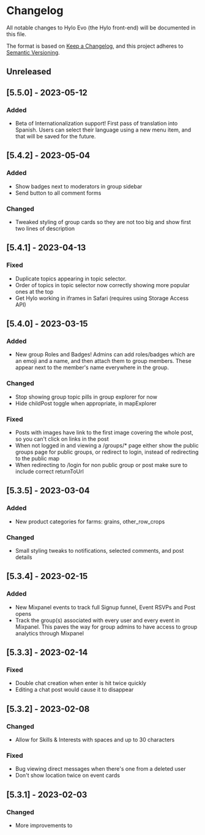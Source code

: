 # Changelog 
All notable changes to Hylo Evo (the Hylo front-end) will be documented in this file.

The format is based on [Keep a Changelog](https://keepachangelog.com/en/1.0.0/),
and this project adheres to [Semantic Versioning](https://semver.org/spec/v2.0.0.html).

## Unreleased

## [5.5.0] - 2023-05-12

### Added
- Beta of Internationalization support! First pass of translation into Spanish. Users can select their language using a new menu item, and that will be saved for the future. 

## [5.4.2] - 2023-05-04

### Added
- Show badges next to moderators in group sidebar
- Send button to all comment forms 

### Changed
- Tweaked styling of group cards so they are not too big and show first two lines of description

## [5.4.1] - 2023-04-13

### Fixed
- Duplicate topics appearing in topic selector.
- Order of topics in topic selector now correctly showing more popular ones at the top
- Get Hylo working in iframes in Safari (requires using Storage Access API)

## [5.4.0] - 2023-03-15

### Added
- New group Roles and Badges! Admins can add roles/badges which are an emoji and a name, and then attach them to group members. These appear next to the member's name everywhere in the group.

### Changed
- Stop showing group topic pills in group explorer for now
- Hide childPost toggle when appropriate, in mapExplorer

### Fixed
- Posts with images have link to the first image covering the whole post, so you can't click on links in the post
- When not logged in and viewing a /groups/* page either show the public groups page for public groups, or redirect to login, instead of redirecting to the public map
- When redirecting to /login for non public group or post make sure to include correct returnToUrl

## [5.3.5] - 2023-03-04

### Added
- New product categories for farms: grains, other_row_crops

### Changed
- Small styling tweaks to notifications, selected comments, and post details

## [5.3.4] - 2023-02-15

### Added
- New Mixpanel events to track full Signup funnel, Event RSVPs and Post opens
- Track the group(s) associated with every user and every event in Mixpanel. This paves the way for group admins to have access to group analytics through Mixpanel

## [5.3.3] - 2023-02-14

### Fixed
- Double chat creation when enter is hit twice quickly
- Editing a chat post would cause it to disappear

## [5.3.2] - 2023-02-08

### Changed
- Allow for Skills & Interests with spaces and up to 30 characters

### Fixed
- Bug viewing direct messages when there's one from a deleted user
- Don't show location twice on event cards

## [5.3.1] - 2023-02-03

### Changed
- More improvements to <title> tags for various pages in Hylo
- Post cards appear with a max width in chat rooms so they dont take up the whole screen

## [5.3.0] - 2023-01-30

### Added
- Support for oAuth Authorization Code flow!
 - Skip login screen for already logged in users, but still get new auth code from the server.
 - If prompt = consent always show the Consent screen even when already have given consent previously.
 - Display previous auth message if person has previously authed with Hylo
 - Display when an app is asking for offline_access

## [5.2.0] - 2023-01-20

### Added
- My Home context with 4 new views: __My Posts__ to see all posts you created, __Interactions__ to see all posts you have commented on or reacted to, __Mentions__ to see all posts you have been mentioned in, and __Announcements__ to see all announcements made in all groups you are a member of.
- A toggle to turn on or off the aggregated display of posts from child groups, that you are a member of, in the stream of the parent group
- Visual display to indicate which posts appearing in the stream are being aggregated from child groups (that you are a member of)
- Link to our Open Collective called Contribute to Hylo added to top nav menu

### Changed
- Mentions of the current logged in user now display as a different (yellow/orange) color than other mentions
- Update farm product categories ontology list to include "Other"
- Improved styling and user experience for notifications settings page

### Fixed
- Display of public map for non logged in users
- As a non-logged in person, navigating to a link for a public post that includes the group context now correctly displays the post

## [5.1.2] - 2022-12-29

### Changed
- Prevent changing user name to blank in the user settings

### Fixed
- Infinite attempts to load more comments when viewing a post
- Inability to scroll down in navigation drawer when a post is open

## [5.1.1]

### Added
- First pass at more descriptive meta tags for various Hylo pages. New page titles will appear in browser tabs, search engines and link previews in other platforms.

### Changed
- Clicking on a "new post in #topic" notification takes you to the topic room
- Don't allow for showing chat posts in custom views

### Fixed
- Minor fixes to comment interface
- Don't show Chat as a post type option in create post modal
- Don't add new chat posts to the Stream

## [5.1.0]

### Added
- Topic streams are now Slack like chat rooms! You can do quick posts without a title, and scrolling happens from the bottom up, and it tracks the last post you read and takes you to that location when you come back.
- Emoji reactions on comments
- Clicking on a comment notification takes you to that comment in the post and highlights it
- Public group pages can now be viewed by non-logged-in users

### Changed
- Emoji reactions replace votes on posts
- Show custom create post prompt when filtering stream by Resource

## [5.0.6]

### Changed
- Adds Android AppLinking config file to `public/.well-known/assetlinks.json`
- Updated favicon

## [5.0.5] - 2022-11-23

### Fixed
- Newly created posts appear immediately in stream, as well as projects view and upcoming events view if appropriate
- Show post details when opening one from a topic stream in the /all context
- Make sure collection posts appear in Custom View settings

## [5.0.4] - 2022-11-23

### Fixed
- `CommentEditor` in HyloApp not expanding height after selecting Mention or Topic (HyloReactNative #614)

## [5.0.3] - 2022-11-16

### Added
- `groupDescription` is now "autolinked" making external links added in the markdown clickable, including proper handling of Hylo links, mention, and topic links (via application of `ClickCatcher`)
- Terms and Privacy Policy links added to Signup page

### Fixed
- Styling of `groupDescription` to eliminate extra vertical space between paragraphs
- Back button behavior in the case of `LandingPage` > "About Us"
- Unexpected underline appearing in some links in mobile
- Sticking hover state color on MapExplorer buttons in mobile

### Changed
- Added default of `all` to `groupSlug` prop of `ClickCatcher`, doesn't change current behavior
- Removes now unused `navigation#removeGroupFromUrl`

## [5.0.2] - 2022-10-27

### Changed
- Navigating from one group to another no longer stays on the same view you were looking at (explore, map, member directory...) it instead always goes to the new group's home page which is the Stream. This is a response to feedback from many folks that it was confusing to change groups and stay on the same view.

### Fixed
- Bold text in a post now actually looks bold
- We now currectly show the current context in the navigation drawer

## [5.0.1] - 2022-10-24

### Fixed
- Update `hylo-shared` to fix bug in Mention HTML generation

## [5.0.0] - 2022-10-24

### Added
- "Featured" feature such that link previews which are a video can optionally (by default) be presented atop a Post as a embedded playable video
- `HyloEditorMobile`, a WebView-targetted version of `HyloEditor` now used in the Post and Comment editors in HyloApp
- Refactors `TopicSelector` to be less confusing and ready to support filtering across multiple `groupsIds`
- `react-icons` allowing ad hoc use of common open source icon packs (using some FontAwesome icons for editor, etc)
- `*.css` files now recognized by WebPack and processed through CSSLoader, but not the SASS or PostCSS loaders
- Minimal TypeScript support (WIP)
- Post "Collections" to enable CustomViews that are curated sets of posts. Admins can add Collection CustomViews in the new Custom Views section of the Group Settings. Collections can be set to be "manually" sorted and then posts can be reordered by drag and drop.
- CustomViews of type 'post stream' can now specify a default view mode and sort but these can be changed by the user when looking at the Custom View.
- Add post stream search/filter feature. Click on the magnifying glass to enter a search term and filter any view of posts by that text.
- Add 'Abusive' as reason to flag a post

### Changed
- `HyloEditor` moves to being TipTap-based from draft-js and adds full-suite of rich text editing features
- Improves general Link Preview retrieval and display
- Link/`a` navigation handling within content is now now more consistent throughout
- Consolidates and normalizes ad hoc HTML parsing and presentation of `Post#details` and `Comment#details` (etc) and moves to backend
- Uses `HyloHTML` wrapper component for all cases where `dangerouslySetInnerHTML` was used previously
- BrowserList config changes to "default" (ref. https://github.com/Hylozoic/hylo-evo/pull/1258/files#r991717480)
- Patch and minor npm module dependency updates
- Topics stream and Projects view all use the same Stream component so they now have full Stream controls like sort and view mode
- Updated react-dnd to latest version and update AttachmentManager to use latest react-dnd.

### Fixed
- Fix display of group search menu so it isn't half covered
- Clicking on # people commented in post card opens the post details
- Fix error message when trying to create an invalid Affiliation

## [4.1.2] - 2022-09-15

### Fixed
- Bug that prevented editing a Project with an empty donation link or project management link
- Styling of donation and project management links for unknown websites
- Viewing of /post/:id URLs while logged in

## [4.1.1] - 2022-09-07

### Fixed
- Breakage when a farm has an unknown certification, instead just display it as its user entered data
- Styling of comments in activity section of user profile
- Remove group to group join request upon accepting it

## [4.1.0] - 2022-08-19

### Added
- Add Custom Views to the navigation bar for groups. These can either be a link to an external URL or a filtered view of posts in the group.
- Add a Project Management Link and Donations Link to Projects which display uniquely on Project posts. These use custom icons for certain websites like Trello, Asana, GitHub, PayPal, Open Collective and more.
- You can now view public posts even if not logged in to Hylo.
- Small and large Grid views for the Stream.
- Link to resend verification code on the verify email interface in case the first one did't come through or expired.
- New item in post menu to copy the post's current URL to the clipboard.

### Changed
- Many style improvements to posts to make them easier to read and interact with. Reorganized various information to make it easier to find
- Cleaned up style of search page
- Change the icon for the button to message someone from their profile to match the chat icon used elsewhere in the app
- Better handling of broken invite links for logged in users
- Increased visibility, readability, content density throughout the app
- Left navigation menu scroll behavior change, now the whole menu scrolls instead of just the topics
- Updated post cards to have better visual hierarchy, and to make it easier to see the content. Reorganized the header and footer.
- Updated the members page styles to bring it in line with other new styles, including updating the search input and giving the cards a shadow.

### Fixed
- Bug that could unset a location or group area polygon when saving group settings
- Setting of prerequisite groups
- Editing of welcome message on Explore view.

## [4.0.3] - 2022-07-05

### Added
- Ability to draw a region/area for a group to define its boundary. This region will display on the map when inside a group (not the publc map).
- Extended Collaboration options for farm groups

## [4.0.2] - 2022-06-11

### Added
- Hylo App WebView events/interface to `GroupDetail` and related components

### Changed
- Behaviour of "Opportunies to Connect" on Group Detail to create a New Message via Moderator personIds

## [4.0.1] - 2022-06-08

### Changed
- Mixpanel instance is moved out of Redux and Mixpanel identification is move into a `useEffect` on `AuthLayoutRouter`
- Hide showMore if not needed for farm details
- Redirect /public/groups to login screen

### Fixed
- Fixes: hylo.com takes users to static landing page, even if they are logged #1207
- Border radius on post type button on post editor

## [4.0.0] - 2022-05-24

### Added
- Our first custom group type - Farms! Right now farms can only be created through our API integration with OpenTEAM, by onboarding a farm through a SurveyStack survey using the Common Onboarding question set developed in relationship with OpenTEAM.
-- Display unique farm data from these common onboarding questions in a farm group's About/Details page
-- Add farm specific searching and filtering to the Group Explorer
- Add a widget for messaging all the moderators of a group you are not a member of so you can reach out about collaborating with that group. This also pre-fills a message based on the type of collaboration the person is looking for.
- Add a widget to display a group's location and posts on a map on the group details page
- UI supporting the oAuth 2.0 flow for Sign in With Hylo functionality
- Group setting to hide the custom "extension" data for custom group types like farm from the public.
- Ability to change the base layer of the map to several options including satellite and street view. This selection will be remembered across page loads.
- Ability to display indigenous territories as a layer on the map using data from native-land.ca
- New group setting to obfuscate a group's location on the map. Options are precise (show exact location), near (show location offset by a slight amount and display a location string that only shows city, region & country) or region (don't show a location on the map at all, and the location string shows only city, region & country). Group moderators always see the precise location and location display string.
- Add a group setting for an About Video which if it is a YouTube or Vimeo link displays the video embed above the group description in the about/details page/panel
- New group settings to change the word (and plural word) used to describe a Moderator within the group.
- New group setting to change the word used to describe the group type in the app. This cannot actually be set manually yet, only via the API.
- Added top level menu items to navigation drawer for Public Groups (Group Explorer) and Public Map and changed Public Groups & Posts to be Public Stream
- Click to create post from map now works in Mobile app

## Changed
- All Privacy & Access related group settings moved into their own Settings tab.
- Clicking add item to map a second time deactivates the add mode.

## Fixed
- Show all child groups when looking at the map within a group

## [3.6.0] - 2022-04-28

### Changed
- Major refactor of authorized vs non-authorized routing, see `RootRouter`, `AuthLayoutRouter`, and `NonAuthLayoutRouter`
- React Testing Library (RTL) setup simplified and notated

### Added
- Changes to authorization and authentication flow to accomodate related API changes
- Adds new RTL-based tests for new and existing components
- You can now click on the map to create posts at that location. Either click and hold for a couple seconds, or click the (+) button and then click on the map to add a post at that lat,lng on the map.
- Discussion posts now can have a location and appear on the map

### Fixed
- Date/time selector in posts always visible, never disappears below the screen

## [3.5.2] - 2022-03-28

### Fixed
- Display of member counts on groups in the create post modal
- Correctly display notification settings for new groups that have just been created

### Changed
- Update License to be GNU AGPLv3
- Sort groups alphabetically on notifications settings page

## [3.5.1] - 2022-03-15

### Fixed
- Can once again select suggested skills when joining a group that has that feature turned on

## [3.5.0] - 2022-03-08

### Added
- Bold and Italic inline formatting pop-up to Post Editor
- Make PostEditor in CreateModal cancellable with Escape key
- Adds minimal optional chaining support through `@babel/plugin-proposal-optional-chaining` (e.g. `thing1?.thing2` replacement for `lodash.get('thing2', thing1)`)

### Changed
- Updates PostEditor to automatically open a new `<p>` after an empty linebreak and always a `<br>` on entry of a Shift-Enter
- Move to re-written `hylo-shared` from `hylo-utils`
- Major version updates to `draft-js`, `draft-js-plugin-editor`, and related plugins
- Removal of extraneous and destructive input HTML sanitization (santization should on retrieval of content from API)
- Minor version updates to `babel`, `eslint`, and related dependencies including some relate configuration updates
- Handling of text preview in Messages and Notification dropdowns
- Treat Message.text as HTML (Comment#text is a backend sanitized HTML field)
- Code formatting: component returns and optionals (`(thing && ... <SomeComponent />))`) wrapped in `()` with linebreaks and related indentation on most components touched

### Fixed
- Linebreak handling between post editor and display for posts, comments, and messages
- Position of Mention and Topic selectors to low within PostEditor
- Numererous small text and links-in-text handling bugs

## [3.4.0] - 2022-02-23

### Added
- Tabs in the map drawer to see Groups and Members on the map separately from Posts.
- Ability to hide/show Groups on the map.
- Can sort map drawer posts by post date.
- Map parameters, including the center location and zoom, are now added to the URL as they change so you can copy and share an exact map URL with someone.

### Changed
- Load more posts on the map, more quickly.
- Searching on the map filters groups and members as well as posts.
- When adding people to a message, pressing enter without entering text first will jump straight to the message box.
- Searching on the map now ignores case.

### Fixed
- Searching for and jumping to a point location (like an address) on the map.
- When you have data in the create post modal and close it or click off of it, we now ask if you are sure whether you want to closed the modal or not before you lose the entered data.
- When creating a post in a topic stream add that topic to the post by default and stay in the current group/context.
- Allow for editing/deleting sub-comments on other people's comments.

## [3.3.0] - 2022-02-03

### Added
- Many improvements to Messages experience:
-- Render names of people in a message groups as links to user profiles
-- Only show people selector when focus is on the Add Person box
-- Make it more obvious when focus is on the Write Something box
-- Allow for using arrow keys to select a person without having to first type something
-- Add hover styling in thread list
-- Make it more obvious which current thread is being viewed
-- Names in the messages header are links to their profiles
-- Filter deleted users out of message contact lists and mentions suggest
- Added GraphQL config files for dev tools

### Changed
- When clicking on a group on the Groups page go to that group's Home, instead of going to that group's Groups page
- Switched to Node 16

### Fixed
- While loading messages view show Messages header immediately instead of weird All Groups context header

## [3.2.9] - 2022-01-25

### Fixed
- Crash when going to /settings/notifications and trying to change the setting for a group

## [3.2.8] - 2022-01-23

### Added
- WebPack bundle analyzer. To analyze bundle `yarn build` and once complete `yarn analyze`

### Changed
- Lazy load Messages and Notifications top menu items to improve initial load time and rendering
- Replaced deprecated node-sass dependency with sass (Dart SASS)
- Move to Node 16
- Change faker dependency used in tests, and remove deprecated feature that was causing it to be included in production bundle
- Clean-up package.json
- Minor WebPack optimization config changes

## [3.2.7] - 2022-01-22

### Fixed
- Remove extra whitespace on right side of Map on full browser windows

## [3.2.6] - 2022-01-21

### Changed
- Improve initial app load time: remove extra fields from current user query and parallel load current user alongside current group

## [3.2.5] - 2022-01-18

### Changed
- Minor tidy and refactor of mobile device checking code

### Fixed
- MapExplorer drawer hide mobile check corrected so that drawer shows again in web

## [3.2.4] - 2022-01-17

### Changed
- Hide MapExplorer drawer by default on mobile browsers and in Hylo App embed
- Allow MapExplorer Saved Searches navigation to happen when in Hylo App embed
- Fix hover state for MapExplorer on touch-based devices

## [3.2.3] - 2022-01-14

### Fixed
- Map styling fixes related to nav-less layout used in the embedded Hylo App WebView
- Changes login text entry field to "email" from "text" to keep auto-capitalization off in some browsers

## [3.2.2] - 2022-01-13

### Changed
- Added needed mobile app layout modifications to MapExplorer
- Added route interception to MapExplorer when in mobile app context
- Added HTTPS to MapBox API URL

## [3.2.1] - 2021-12-29

### Changed
- Cleanup display of post start and end times to be easier to read - don't uppercase text, better syntax.
- If a post was "completed" before it ended show the end date as the date it was completed
- Improve copy for comment box placeholder

### Fixed
- Fix issue where posts without a start/end time would always show as ENDED
- Make sure you can see the dropdown to block a member

## [3.2.0] - 2021-12-17

### Added
- New signup/registration flow that includes email verification, password confirmation and in general better security practices.
- You can now deactivate or delete your account from the Settings -> Account page.
- You can now use Markdown when editing the welcome message on the explore page for your group. This means links will work as well.

### Changed
- Attachments on posts now display in a list instead of a row so you can see any number of attachments. Previously you could see only the first 6 or so.

### Fixed
- Editing welcome message on explore page updates the widget instantly.

## [3.1.11] - 2021-12-3
### Fixed
- Display of map icons on latest safari
- Inviting people to public events

## [3.1.10] - 2021-12-2
### Added
- Display timezone for datetimes in requests, offers and resources
- You can now specify locations for people, groups and posts as coordinates
- Scrolling will now show more suggested event invites

### Fixed
- Saving your individual or group settings could erase your location from the map
- Hylo URLs in posts that dont have www at the front will correctly load in the same tab instead of opening a new one

## [3.1.9] - 2021-11-2
### Fixed
- Only most recent 2 child comments appearing in a comment thread

## [3.1.8] - 2021-11-1
### Added
- Add Layout Flags context to capture the `layoutFlags` query param and make it available in React context as `<layoutFlag>Layout`
- Switch on/off site header and footer for `mobileSettingsLayout` 
- Update and normalize Group Settings area UI, optimizing for small/mobile screens

## [3.1.7] - 2021-10-26
### Added
- Contributor guide and code of conduct to the repo

### Changed
- Clicking on link to a Hylo post from a post loads in same tab not new one
- Update user Affiliations settings tab to say Groups & Affiliations

### Fixed
- Resetting of unread counts when viewing a group and a topic
- Scrolling list of people who have responded to an event

## [3.1.6] - 2021-08-31
### Added
- Ability to pass in a group name and slug as URL parameters to group creation modal

### Fixed
- Signup with social logins works again
- You can now export data from large groups. The exported CSV file will be sent in an email.
- Hylo links in posts now load that link in the same tab not in a new tab
- Bug loading posts on member profile page
- About button on Explore page stays on Explore page instead of going to Stream

## [3.1.5] - 2021-08-04
### Changed
- Events view now show Upcoming events in start time order and has an option to show Past events in descending start time order.

### Fixed
- (Un)subscribing to a topic from a topic feed banner

## [3.1.4] - 2021-07-08
### Added
- Show timezone for an event's start and end time
- Support local development with SSL

### Changed
- Switch back to the stream being the home page for groups. Show Explore page on the first time viewing a group.

### Fixed
- Editing a post deleting its images

## [3.1.3] - 2021-05-06
## Changed
- Longer group names on mobile

### Fixed
- Fixed editing posts on mobile web
- Fix bugs related to navigation menu on mobile

## [3.1.2] - 2021-04-30
## Changed
- You can now start typing a topic with a # and it will correctly create the topic or autocomplete existing topics
- Make join questions required before you can join a group

### Fixed
- Bug that prevented clicking on a comment to edit it at that locaion
- Broken links to posts in emails
- Bug when landing on a group page as a brand new user
- Placeholder text scrolling on top of post header

## [3.1.1] - 2021-04-21
## Added
- GDPR cookie notice when signing up for Hylo.

## Changed
- Allow for group names up to 60 characters.
- Show moderators on group about panel.
- Improved default group welcome message on landing page.

### Fixed
- Immediately navigate away from a post after deleting it.
- Immediately update the landing page when editing a post, deleting a post, or removing a post from the group.
- Correctly enable/disable ask join question form in group settings.
- Sometimes crashing bug when creating a new message.
- Style tweaks on group landing page.
- Show correct welcome tour steps on mobile and desktop.
- Show group welcome modal before showing tour.
- Dont show welcome modal twice if closed quickly.

## [3.1.0] - 2021-04-16
### Added
- __New group home page__: Groups now have a landing page that shows customizable widgets displaying recent announcements, recent posts, open requests and offers, upcoming events, recently active projects, recenty active members, sub-groups, and a customizable welcome message. Moderators can hide widgets for their group if desired.
- __Customizable post stream__: The post stream is now a separate view and has a compact list view on top of the current card view. Also the sort and post type filter settings will be remembered across groups and refreshes.
- __Prerequisite group__: If a moderator adds these to a group that means the prerequisite groups have to be joined by a user before they can join the original group.
- __Suggested skills__: A moderator can now add suggested skills & interests in a group's settings. These will be displayed on the group join form - when a user is requesting to join a group they will be shown the suggested skills and can select which ones are relevant to them. If a user is invited to a group then this join form with suggested skills will popup when they first land on the group.
- __Group to Group Join Questions__: Moderators can add join questions in the group settings that get asked when another group is requesting to join it as a child group. The answers appear in the Related Groups page for incoming group join requests.
- Add Group Network Map Visualization to Groups View
- Group moderators can now export the member directory for a Group to a CSV from a new Export Data group settings tab.

### Changed
- Added a new menu button in the top nav to open the navigation drawer. Now clicking on the current context/group icon or name in the top nav will go back to the Home page for the current context.
- Better style for Group Settings link in the group sidebar.
- When changing contexts or views we scroll back to the top of the page.
- Added group banner image to navigation drawer.
- Increased contrast between read and unread notifications.

### Fixed
- Issue that sometimes caused group join button to not be visible on group details on small screens.
- RSVPing to events on mobile web.
- Ability to add Facebook, Twitter and LinkedIn URLs to profile

## [3.0.2] - 2021-04-08
### Fixed
- Fixed issues saving and viewing Saved Searches on the map
- Fixed viewing join requests settings page
- You can edit comments once again
- Closed groups don't show request to join button

## [3.0.1] - 2021-04-07
### Fixed
- Issues on the Groups page where we would incorrectly show a person having requested membership in a group or not show that they had requested membership
- Make sure new posts appear in the stream immediately
- Join questions now correctly appearing when trying to join a group that has them specified

## [3.0.0] - 2021-04-02
### Added
- __Holonic Architecture!__ You can now add infinitely nested groups within groups within groups. And groups can have multiple "parent groups" too. This is the beginning of truly enabling us to map and connect complex organizations and ecosystems and how groups of all kinds work together.
- Added a new Groups page in the group nav menu that shows all the "parent" groups and "child" groups of the current group.
- Looking at a group's stream will show you all the posts to that group + all the posts to any descendant groups that you are also a member of
- When looking at the map for a group you will see the group itself on the map plus all descendant groups.
- __Group relationship invites/requests:__ Groups can request to join other groups or invite a group to join them, and these invites/requests can be canceled, accepted or rejected by moderators of the other group. This all happens from the new group settings page "Related Groups".
- __Group Join Questions:__ groups can now have questions that must be answered when a person is requesting to join the group. These are set up in the group settings page, and the form with the questions to answer shows up anywhere we show a Request to Join button to a user (when they are looking at a group they are not a member of that they are allowed to join because the accessibility setting is Restricted.)
- __Manage Invites & Requests__: New user settings page for Invites & Requests where you can see any current invites and requests to join a group and cancel, accept or reject them.
- __Inline Comments:__ Comments can be nested undearneath other comments.
- __Create Button:__ New button in the group navigation menu to create a post or a group within the current group.
- __Tour__: A tour for new users to introduce the basics of Hylo when you first join

### Changed
- Upgraded Projects to have location and times, appear on map, and show completion.
- Networks with communities in them have been converted into Groups with sub-groups inside them.
- The navigation drawer now shows a flat alphabetical lst of all Groups you are a part of.
- New group creation modal replaces the old community creation wizard. It now allows you to set the visibility and accessibility of the group as well as select one or more parent groups for the new group.
- Almost all of Hylo's routes have changed, in part to reflect the switch from communities and networks to groups, but also to make them more clear.
- Everywhere we show a list of groups we now sort them alphabetically. This includes in the group selector when creating a post, and in the affiliations lists on user profiles and in the user settings.
- The save button on the user and group settings pages now sticks to the bottom of the viewport so it is always visible and more clear when something needs to be saved.
- You can now create a Project or Event from the regular post creation modal instead of having to go to the Projects or Events section to do so.
- Much nicer signup wizard with welcome dialog that directs you to different things you can do
- Many small fixes and improvements to the UI on mobile web.

### Fixes
- Show posts in the public stream for users that dont have any groups yet.
- The notification when you are invited to an event now correctly links to that event

## [2.2.5] - 2021-02-01
### Added
- Link to Terms of Service and Privacy policy in the account menu
- React Testing Library (internal)

### Changed
- Upgrade Redux 3.x < 4.x (internal)
- Upgrade React Router 4.x > 5.x (internal)
- Upgrade Jest v23 > v26 (including enzyme, etc) (internal)
- Upgrade Node v12 > v15 (internal)
- Applies latest heroku-buildpack-nodejs (internal)
- Community Leaders now called Community Moderators in the community sidebar

### Fixed
- Not being able to turn on or off notifications for communities
- Initial load of Member Profile Edit takes too long #706
- Navigating to a topic from All Topics goes nowhere #747
- Navigating to a topic that doesn't exists goes into infinite loading state #744
- Avatar images not appearing for communities in the navigation drawer
- Error when trying to view profile of member you aren't allowed to see

### Added
- Removed Skills slide from account signup wizard.
- Added Terms & Privacy link to menu.

## [2.2.4] - 2021-01-12
### Fixed
- Don't allow posting of an empty comment.
- Not being able to turn on or off notifications for communities

### Added
- Add sections for a person's Hylo communities and other custom affiliations on their member profile
- Update settings page Affiliations to allow listing custom org affiliations

## [2.2.3] - 2020-12-16
### Fixed
- Adjusted signup wizard Skills slide so styles work on mobile web.

### Added
- Add events section to member profile, showing upcoming events the person is attending

## [2.2.2] - 2020-12-09
### Added
- Added Skills to Learn to user profiles

### Fixed
- Couldnt click Edit Profile button
- Bug with routing when clicking on a project from a user profile and then trying to close it

## [2.2.1] - 2020-12-05
### Added
- Projects section to member profile

### Fixed
- Adjusted signup wizard css to show Onwards button when creating an account on Hylo (web) while using a mobile device.

## [2.2.0] - 2020-11-22
### Added
- Add SavedSearches menu on MapExplorer and SavedSearchesTab in UserSettings. Users can view a list of their saved searches and delete a saved search from either of these locations. Users can create a saved search from the MapExplorer view.

### Changed
- Updates required for 1.4.0 hylo-node update and heroku stack-18
- Update Facebook and Google login and sign-up buttons to brand compliance #700
- Notification opt-in prompt covers saved searches too (in addition to communities)
- Fix editing of values on user sign-up and community create review screens (fixes #685)
- Remove editing of user name and email from Community Creation flow (fixes #579, #582)

## [2.1.9] - 2020-10-23
## Fixed
- Member Profile Action icons remaining in hover state after hover is gone
- Member Profile copy links copying object, not plain text
- Member Profile bio without tagline formatting

## [2.1.8] - 2020-10-23
### Changed
- New Member Profile layout including contact phone and email

## Fixed
- User profile changes being overwriten while editing

## [2.1.7] - 2020-10-14
## Fixed
- Fixes issue with returning signing-up users getting stuck on blank screen
- Pinned posts with Pin icon at top of feeds show once again

## [2.1.6] - 2020-10-10
### Added
- Adds contactEmail and contactPhone to Person

### Changed
- Improves Member Profile formatting
- Re-organizes Profile and Account settings and related menus items

### Fixed
- Returns to sign-up wizard on page reload if incomplete

## [2.1.6] - 2020-10-10
### Added
- Adds contactEmail and contactPhone to Person

### Changed
- Improves Member Profile formatting
- Re-organizes Profile and Account settings and related menus items

### Fixed
- Returns to sign-up wizard on page reload if incomplete

## [2.1.5] - 2020-09-28
### Changed
- Make it more obvious how to change avatar in settings, can now click on entire image to change it
- Improve text on toggle to make a post public to make it more clear what is happening

## [2.1.4] - 2020-09-12
### Added
When zoomed in enough show a label for features on the map

### Fixed
Make sure map drawer updates as viewport changes

## [2.1.3] - 2020-08-30
### Added
- Show a spinner while posts are loading on the map

### Changed
- Default to showing map drawer
- Don't show not working Members link in All Communities or Public contexts
- Make many less queries to the server while moving around the map

### Fixed
- Clicking on a post in the All Communities map view works now
- Opening map drawer shrinks map visible portion so it doesnt show posts that are not visible on the map
- When clicking to zoom in on a cluster on the map don't zoom to a location where you cant see the posts in the cluster
- Safari: Fixed gradient on about text for a community in the sidebar
- Extra whitespace in posts and comments everywhere
- Remove duplicate topics showing at network level in nav drawer

## [2.1.2] - 2020-08-19
### Added
- Beta verison of CSV post importing

### Fixed
- Bring upvoting back

## [2.1.1] - 2020-08-17
### Added
- Allow for viewing public map when not logged in to Hylo at https://hylo.com/public/map/. Can also filter the map by one or more network with the ?network=XXX query parameter

## [2.1.0] - 2020-08-14
### Added
- Show topics in Network and All Communities views
- Community Topic Management: admins can add default/suggested topics for their community which new members will be auto subscribed to and all users will see first when creating a new post. THey can also add pinned topics which appear at the top of the topic nav list and can hide topics from the all topics list for the community.
- Public community join requests. Users looking at a public community on the map can request to join it. This notifies the community admin and they can accept or reject the request. When a request is accepted the user is notified.
- Comment attachments: Images and files can added to comments.
- Can now jump to a location on the map through a new location search box.

### Changed
- Resources no longer require a location.
- Community members can no longer add a new topic to the community except by creating a post with that new topic.
